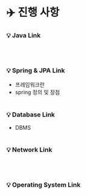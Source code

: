 # ✈️ 진행 사항

### 💡 Java Link

<br><br>
### 💡 Spring & JPA Link
- 프레임워크란
- spring 정의 및 장점
<br><br>
### 💡 Database Link
- DBMS
<br><br>
### 💡 Network Link

<br><br>
### 💡 Operating System Link
